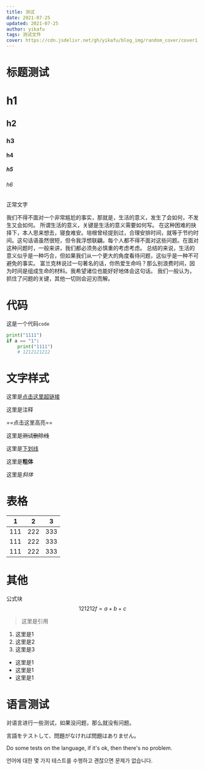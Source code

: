 ```yaml
---
title: 测试
date: 2021-07-25
updated: 2021-07-25
author: yikafu
tags: 测试文件
cover: https://cdn.jsdelivr.net/gh/yikafu/blog_img/random_cover/cover1.jpg
---
```


# 标题测试
# h1

## h2

### h3

#### h4

##### h5

###### h6

正常文字

我们不得不面对一个非常尴尬的事实，那就是，生活的意义，发生了会如何，不发生又会如何。 所谓生活的意义，关键是生活的意义需要如何写。 在这种困难的抉择下，本人思来想去，寝食难安。培根曾经提到过，合理安排时间，就等于节约时间。这句话语虽然很短，但令我浮想联翩。每个人都不得不面对这些问题。在面对这种问题时，一般来讲，我们都必须务必慎重的考虑考虑。 总结的来说，生活的意义似乎是一种巧合，但如果我们从一个更大的角度看待问题，这似乎是一种不可避免的事实。 富兰克林说过一句著名的话，你热爱生命吗？那么别浪费时间，因为时间是组成生命的材料。我希望诸位也能好好地体会这句话。 我们一般认为，抓住了问题的关键，其他一切则会迎刃而解。

# 代码

这是一个代码`code`

```python
print("1111")
if a == "1":
    print("1111")
    # 1212121212
```

# 文字样式



这里是[点击这里超链接](www.baidu.com)

这里是注释<!--121212121212-->

==点击这里高亮==

这里是~~测试删除线~~

这里是<u>下划线</u>

这里是**粗体**

这里是*斜体*

# 表格

| 1    | 2    | 3    |
| ---- | ---- | ---- |
| 111  | 222  | 333  |
| 111  | 222  | 333  |
| 111  | 222  | 333  |

# 其他

公式块
$$ {121212}
f = a +b +c
$$


> 这里是引用

1. 这里是1
2. 这里是2
3. 这里是3



- 这里是1
- 这里是1
- 这里是1

# 语言测试

对语言进行一些测试，如果没问题，那么就没有问题。

言語をテストして、問題がなければ問題はありません。

Do some tests on the language, if it's ok, then there's no problem.

언어에 대한 몇 가지 테스트를 수행하고 괜찮으면 문제가 없습니다.